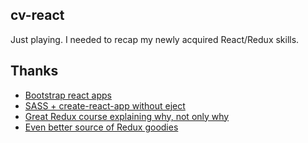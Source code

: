 ## cv-react

Just playing. I needed to recap my newly acquired React/Redux skills.

## Thanks
* [Bootstrap react apps](https://github.com/facebookincubator/create-react-app)
* [SASS + create-react-app without eject](https://github.com/facebookincubator/create-react-app/blob/master/packages/react-scripts/template/README.md#adding-a-css-preprocessor-sass-less-etc)
* [Great Redux course explaining why, not only why](https://egghead.io/courses/getting-started-with-redux)
* [Even better source of Redux goodies](http://redux.js.org/)
